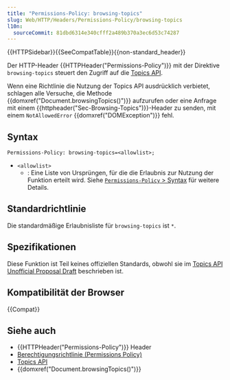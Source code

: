 ```yaml
---
title: "Permissions-Policy: browsing-topics"
slug: Web/HTTP/Headers/Permissions-Policy/browsing-topics
l10n:
  sourceCommit: 81dbd6314e340cfff2a489b370a3ec6d53c74287
---
```


{{HTTPSidebar}}{{SeeCompatTable}}{{non-standard_header}}

Der HTTP-Header {{HTTPHeader("Permissions-Policy")}} mit der Direktive `browsing-topics` steuert den Zugriff auf die [Topics API](/de/docs/Web/API/Topics_API).

Wenn eine Richtlinie die Nutzung der Topics API ausdrücklich verbietet, schlagen alle Versuche, die Methode {{domxref("Document.browsingTopics()")}} aufzurufen oder eine Anfrage mit einem {{httpheader("Sec-Browsing-Topics")}}-Header zu senden, mit einem `NotAllowedError` {{domxref("DOMException")}} fehl.

## Syntax

```http
Permissions-Policy: browsing-topics=<allowlist>;
```

- `<allowlist>`
  - : Eine Liste von Ursprüngen, für die die Erlaubnis zur Nutzung der Funktion erteilt wird. Siehe [`Permissions-Policy` > Syntax](/de/docs/Web/HTTP/Headers/Permissions-Policy#syntax) für weitere Details.

## Standardrichtlinie

Die standardmäßige Erlaubnisliste für `browsing-topics` ist `*`.

## Spezifikationen

Diese Funktion ist Teil keines offiziellen Standards, obwohl sie im [Topics API Unofficial Proposal Draft](https://patcg-individual-drafts.github.io/topics/) beschrieben ist.

## Kompatibilität der Browser

{{Compat}}

## Siehe auch

- {{HTTPHeader("Permissions-Policy")}} Header
- [Berechtigungsrichtlinie (Permissions Policy)](/de/docs/Web/HTTP/Permissions_Policy)
- [Topics API](/de/docs/Web/API/Topics_API)
- {{domxref("Document.browsingTopics()")}}
